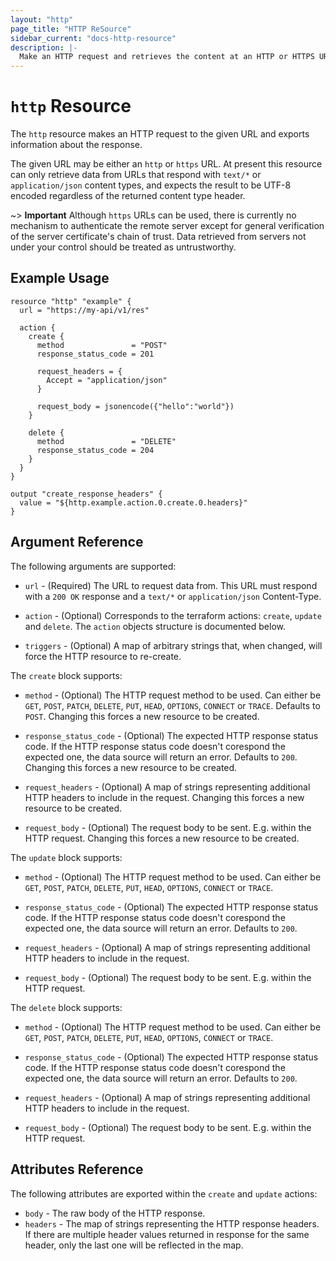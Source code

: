 ```yaml
---
layout: "http"
page_title: "HTTP ReSource"
sidebar_current: "docs-http-resource"
description: |-
  Make an HTTP request and retrieves the content at an HTTP or HTTPS URL.
---
```


# `http` Resource

The `http` resource makes an HTTP request to the given URL and exports
information about the response.

The given URL may be either an `http` or `https` URL. At present this resource
can only retrieve data from URLs that respond with `text/*` or
`application/json` content types, and expects the result to be UTF-8 encoded
regardless of the returned content type header.

~> **Important** Although `https` URLs can be used, there is currently no
mechanism to authenticate the remote server except for general verification of
the server certificate's chain of trust. Data retrieved from servers not under
your control should be treated as untrustworthy.

## Example Usage

```hcl
resource "http" "example" {
  url = "https://my-api/v1/res"

  action {
    create {
      method               = "POST"
      response_status_code = 201

      request_headers = {
        Accept = "application/json"
      }

      request_body = jsonencode({"hello":"world"})
    }

    delete {
      method               = "DELETE"
      response_status_code = 204
    }
  }
}

output "create_response_headers" {
  value = "${http.example.action.0.create.0.headers}"
}
```

## Argument Reference

The following arguments are supported:

* `url` - (Required) The URL to request data from. This URL must respond with
  a `200 OK` response and a `text/*` or `application/json` Content-Type.

* `action` - (Optional) Corresponds to the terraform actions: `create`, `update`
  and `delete`. The `action` objects structure is documented below.

* `triggers` - (Optional) A map of arbitrary strings that, when changed, will
  force the HTTP resource to re-create.

The `create` block supports:

* `method` - (Optional) The HTTP request method to be used. Can either be `GET`,
  `POST`, `PATCH`, `DELETE`, `PUT`, `HEAD`, `OPTIONS`, `CONNECT` or `TRACE`.
  Defaults to `POST`. Changing this forces a new resource to be created.

* `response_status_code` - (Optional) The expected HTTP response status code. If
  the HTTP response status code doesn't corespond the expected one, the data
  source will return an error. Defaults to `200`. Changing this forces a new
  resource to be created.

* `request_headers` - (Optional) A map of strings representing additional HTTP
  headers to include in the request. Changing this forces a new resource to be
  created.

* `request_body` - (Optional) The request body to be sent. E.g. within the HTTP
  request. Changing this forces a new resource to be created.

The `update` block supports:

* `method` - (Optional) The HTTP request method to be used. Can either be `GET`,
  `POST`, `PATCH`, `DELETE`, `PUT`, `HEAD`, `OPTIONS`, `CONNECT` or `TRACE`.

* `response_status_code` - (Optional) The expected HTTP response status code. If
  the HTTP response status code doesn't corespond the expected one, the data
  source will return an error. Defaults to `200`.

* `request_headers` - (Optional) A map of strings representing additional HTTP
  headers to include in the request.

* `request_body` - (Optional) The request body to be sent. E.g. within the HTTP
  request.

The `delete` block supports:

* `method` - (Optional) The HTTP request method to be used. Can either be `GET`,
  `POST`, `PATCH`, `DELETE`, `PUT`, `HEAD`, `OPTIONS`, `CONNECT` or `TRACE`.

* `response_status_code` - (Optional) The expected HTTP response status code. If
  the HTTP response status code doesn't corespond the expected one, the data
  source will return an error. Defaults to `200`.

* `request_headers` - (Optional) A map of strings representing additional HTTP
  headers to include in the request.

* `request_body` - (Optional) The request body to be sent. E.g. within the HTTP
  request.

## Attributes Reference

The following attributes are exported within the `create` and `update` actions:

* `body` - The raw body of the HTTP response.
* `headers` - The map of strings representing the HTTP response headers. If
  there are multiple header values returned in response for the same header,
  only the last one will be reflected in the map.
